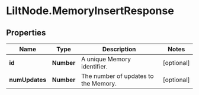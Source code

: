 # LiltNode.MemoryInsertResponse

## Properties

Name | Type | Description | Notes
------------ | ------------- | ------------- | -------------
**id** | **Number** | A unique Memory identifier. | [optional] 
**numUpdates** | **Number** | The number of updates to the Memory. | [optional] 


